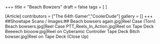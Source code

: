 +++
title = "Beach Bowzers"
draft = false
tags = [ ]

[Article]
contributors = ["The 64th Gamer","CoolerDude"]
gallery = []
+++
##Showtape Scans / Images:##
<gallery>
Beach bowsers again.jpg|Reel Case (Torn)
Beach bowsers.jpg|Reel Case
PTT_Reels_In_Action.jpg|Reel on Tape Deck
Beeeech biooow.jpg|Reel on Cyberamic Controller Tape Deck
Bitch bowser.jpg|Reel on Tape Deck (Close Up)
</gallery>